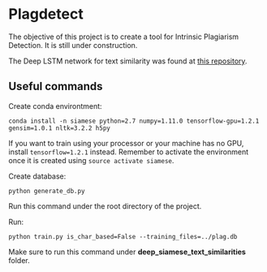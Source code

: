 # Plagdetect

The objective of this project is to create a tool for Intrinsic Plagiarism Detection. It is still under
construction.

The Deep LSTM network for text similarity was found at [this repository](https://github.com/dhwajraj/deep-siamese-text-similarity).

## Useful commands

Create conda environtment:

```conda install -n siamese python=2.7 numpy=1.11.0 tensorflow-gpu=1.2.1 gensim=1.0.1 nltk=3.2.2 h5py```

If you want to train using your processor or your machine has no GPU, install `tensorflow=1.2.1` instead.
Remember to activate the environment once it is created using `source activate siamese`.

Create database:

```python generate_db.py```

Run this command under the root directory of the project.

Run: 

```python train.py is_char_based=False --training_files=../plag.db```

Make sure to run this command under **deep_siamese_text_similarities** folder.
